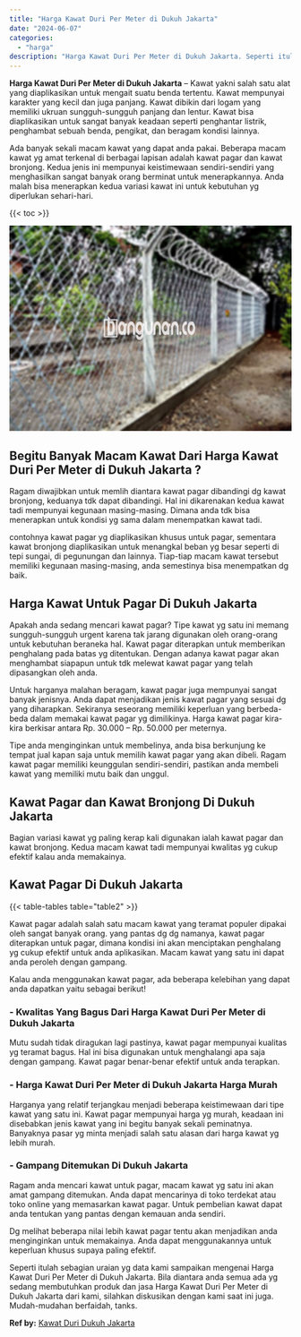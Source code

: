 ```yaml
---
title: "Harga Kawat Duri Per Meter di Dukuh Jakarta"
date: "2024-06-07"
categories: 
  - "harga"
description: "Harga Kawat Duri Per Meter di Dukuh Jakarta. Seperti itulah sebagian uraian yg data kami sampaikan mengenai Harga Kawat Duri Per Meter di Dukuh Jakarta. Bila..."
---
```


**Harga Kawat Duri Per Meter di Dukuh Jakarta** – Kawat yakni salah satu alat yang diaplikasikan untuk mengait suatu benda tertentu. Kawat mempunyai karakter yang kecil dan juga panjang. Kawat dibikin dari logam yang memiliki ukruan sungguh-sungguh panjang dan lentur. Kawat bisa diaplikasikan untuk sangat banyak keadaan seperti penghantar listrik, penghambat sebuah benda, pengikat, dan beragam kondisi lainnya.

Ada banyak sekali macam kawat yang dapat anda pakai. Beberapa macam kawat yg amat terkenal di berbagai lapisan adalah kawat pagar dan kawat bronjong. Kedua jenis ini mempunyai keistimewaan sendiri-sendiri yang menghasilkan sangat banyak orang berminat untuk menerapkannya. Anda malah bisa menerapkan kedua variasi kawat ini untuk kebutuhan yg diperlukan sehari-hari.

{{< toc >}}

![Harga Kawat Duri Per Meter di Dukuh Jakarta](/images/jual-kawat-murah33.png)

## Begitu Banyak Macam Kawat Dari Harga Kawat Duri Per Meter di Dukuh Jakarta ?

Ragam diwajibkan untuk memlih diantara kawat pagar dibandingi dg kawat bronjong, keduanya tdk dapat dibandingi. Hal ini dikarenakan kedua kawat tadi mempunyai kegunaan masing-masing. Dimana anda tdk bisa menerapkan untuk kondisi yg sama dalam menempatkan kawat tadi.

contohnya kawat pagar yg diaplikasikan khusus untuk pagar, sementara kawat bronjong diaplikasikan untuk menangkal beban yg besar seperti di tepi sungai, di pegunungan dan lainnya. Tiap-tiap macam kawat tersebut memiliki kegunaan masing-masing, anda semestinya bisa menempatkan dg baik.

## Harga Kawat Untuk Pagar Di Dukuh Jakarta

Apakah anda sedang mencari kawat pagar? Tipe kawat yg satu ini memang sungguh-sungguh urgent karena tak jarang digunakan oleh orang-orang untuk kebutuhan beraneka hal. Kawat pagar diterapkan untuk memberikan penghalang pada batas yg ditentukan. Dengan adanya kawat pagar akan menghambat siapapun untuk tdk melewat kawat pagar yang telah dipasangkan oleh anda.

Untuk harganya malahan beragam, kawat pagar juga mempunyai sangat banyak jenisnya. Anda dapat menjadikan jenis kawat pagar yang sesuai dg yang diharapkan. Sekiranya seseorang memiliki keperluan yang berbeda-beda dalam memakai kawat pagar yg dimilikinya. Harga kawat pagar kira-kira berkisar antara Rp. 30.000 – Rp. 50.000 per meternya.

Tipe anda menginginkan untuk membelinya, anda bisa berkunjung ke tempat jual kapan saja untuk memilih kawat pagar yang akan dibeli. Ragam kawat pagar memiliki keunggulan sendiri-sendiri, pastikan anda membeli kawat yang memiliki mutu baik dan unggul.

## Kawat Pagar dan Kawat Bronjong Di Dukuh Jakarta

Bagian variasi kawat yg paling kerap kali digunakan ialah kawat pagar dan kawat bronjong. Kedua macam kawat tadi mempunyai kwalitas yg cukup efektif kalau anda memakainya.

## Kawat Pagar Di Dukuh Jakarta

{{< table-tables table="table2" >}}

Kawat pagar adalah salah satu macam kawat yang teramat populer dipakai oleh sangat banyak orang. yang pantas dg dg namanya, kawat pagar diterapkan untuk pagar, dimana kondisi ini akan menciptakan penghalang yg cukup efektif untuk anda aplikasikan. Macam kawat yang satu ini dapat anda peroleh dengan gampang.

Kalau anda menggunakan kawat pagar, ada beberapa kelebihan yang dapat anda dapatkan yaitu sebagai berikut!

### \- Kwalitas Yang Bagus Dari Harga Kawat Duri Per Meter di Dukuh Jakarta

Mutu sudah tidak diragukan lagi pastinya, kawat pagar mempunyai kualitas yg teramat bagus. Hal ini bisa digunakan untuk menghalangi apa saja dengan gampang. Kawat pagar benar-benar efektif untuk anda terapkan.

### \- Harga Kawat Duri Per Meter di Dukuh Jakarta Harga Murah

Harganya yang relatif terjangkau menjadi beberapa keistimewaan dari tipe kawat yang satu ini. Kawat pagar mempunyai harga yg murah, keadaan ini disebabkan jenis kawat yang ini begitu banyak sekali peminatnya. Banyaknya pasar yg minta menjadi salah satu alasan dari harga kawat yg lebih murah.

### \- Gampang Ditemukan Di Dukuh Jakarta

Ragam anda mencari kawat untuk pagar, macam kawat yg satu ini akan amat gampang ditemukan. Anda dapat mencarinya di toko terdekat atau toko online yang memasarkan kawat pagar. Untuk pembelian kawat dapat anda tentukan yang pantas dengan kemauan anda sendiri.

Dg melihat beberapa nilai lebih kawat pagar tentu akan menjadikan anda menginginkan untuk memakainya. Anda dapat menggunakannya untuk keperluan khusus supaya paling efektif.

Seperti itulah sebagian uraian yg data kami sampaikan mengenai Harga Kawat Duri Per Meter di Dukuh Jakarta. Bila diantara anda semua ada yg sedang membutuhkan produk dan jasa Harga Kawat Duri Per Meter di Dukuh Jakarta dari kami, silahkan diskusikan dengan kami saat ini juga. Mudah-mudahan berfaidah, tanks.

**Ref by:** [Kawat Duri Dukuh Jakarta](https://id.wikipedia.org/wiki/Kawat)
